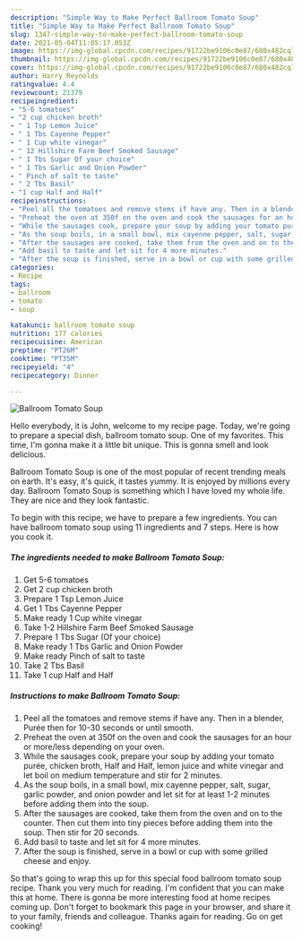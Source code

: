 ```yaml
---
description: "Simple Way to Make Perfect Ballroom Tomato Soup"
title: "Simple Way to Make Perfect Ballroom Tomato Soup"
slug: 1347-simple-way-to-make-perfect-ballroom-tomato-soup
date: 2021-05-04T11:05:17.053Z
image: https://img-global.cpcdn.com/recipes/91722be9106c0e87/680x482cq70/ballroom-tomato-soup-recipe-main-photo.jpg
thumbnail: https://img-global.cpcdn.com/recipes/91722be9106c0e87/680x482cq70/ballroom-tomato-soup-recipe-main-photo.jpg
cover: https://img-global.cpcdn.com/recipes/91722be9106c0e87/680x482cq70/ballroom-tomato-soup-recipe-main-photo.jpg
author: Harry Reynolds
ratingvalue: 4.4
reviewcount: 21379
recipeingredient:
- "5-6 tomatoes"
- "2 cup chicken broth"
- " 1 Tsp Lemon Juice"
- " 1 Tbs Cayenne Pepper"
- " 1 Cup white vinegar"
- " 12 Hillshire Farm Beef Smoked Sausage"
- " 1 Tbs Sugar Of your choice"
- " 1 Tbs Garlic and Onion Powder"
- " Pinch of salt to taste"
- " 2 Tbs Basil"
- "1 cup Half and Half"
recipeinstructions:
- "Peel all the tomatoes and remove stems if have any. Then in a blender, Purée then for 10-30 seconds or until smooth."
- "Preheat the oven at 350f on the oven and cook the sausages for an hour or more/less depending on your oven."
- "While the sausages cook, prepare your soup by adding your tomato purée, chicken broth, Half and Half, lemon juice and white vinegar and let boil on medium temperature and stir for 2 minutes."
- "As the soup boils, in a small bowl, mix cayenne pepper, salt, sugar, garlic powder, and onion powder and let sit for at least 1-2 minutes before adding them into the soup."
- "After the sausages are cooked, take them from the oven and on to the counter. Then cut them into tiny pieces before adding them into the soup. Then stir for 20 seconds."
- "Add basil to taste and let sit for 4 more minutes."
- "After the soup is finished, serve in a bowl or cup with some grilled cheese and enjoy."
categories:
- Recipe
tags:
- ballroom
- tomato
- soup

katakunci: ballroom tomato soup 
nutrition: 177 calories
recipecuisine: American
preptime: "PT26M"
cooktime: "PT35M"
recipeyield: "4"
recipecategory: Dinner

---
```



![Ballroom Tomato Soup](https://img-global.cpcdn.com/recipes/91722be9106c0e87/680x482cq70/ballroom-tomato-soup-recipe-main-photo.jpg)

Hello everybody, it is John, welcome to my recipe page. Today, we're going to prepare a special dish, ballroom tomato soup. One of my favorites. This time, I'm gonna make it a little bit unique. This is gonna smell and look delicious.

Ballroom Tomato Soup is one of the most popular of recent trending meals on earth. It's easy, it's quick, it tastes yummy. It is enjoyed by millions every day. Ballroom Tomato Soup is something which I have loved my whole life. They are nice and they look fantastic.




To begin with this recipe, we have to prepare a few ingredients. You can have ballroom tomato soup using 11 ingredients and 7 steps. Here is how you cook it.

<!--inarticleads1-->

##### The ingredients needed to make Ballroom Tomato Soup:

1. Get 5-6 tomatoes
1. Get 2 cup chicken broth
1. Prepare  1 Tsp Lemon Juice
1. Get  1 Tbs Cayenne Pepper
1. Make ready  1 Cup white vinegar
1. Take  1-2 Hillshire Farm Beef Smoked Sausage
1. Prepare  1 Tbs Sugar (Of your choice)
1. Make ready  1 Tbs Garlic and Onion Powder
1. Make ready  Pinch of salt to taste
1. Take  2 Tbs Basil
1. Take 1 cup Half and Half




<!--inarticleads2-->

##### Instructions to make Ballroom Tomato Soup:

1. Peel all the tomatoes and remove stems if have any. Then in a blender, Purée then for 10-30 seconds or until smooth.
1. Preheat the oven at 350f on the oven and cook the sausages for an hour or more/less depending on your oven.
1. While the sausages cook, prepare your soup by adding your tomato purée, chicken broth, Half and Half, lemon juice and white vinegar and let boil on medium temperature and stir for 2 minutes.
1. As the soup boils, in a small bowl, mix cayenne pepper, salt, sugar, garlic powder, and onion powder and let sit for at least 1-2 minutes before adding them into the soup.
1. After the sausages are cooked, take them from the oven and on to the counter. Then cut them into tiny pieces before adding them into the soup. Then stir for 20 seconds.
1. Add basil to taste and let sit for 4 more minutes.
1. After the soup is finished, serve in a bowl or cup with some grilled cheese and enjoy.




So that's going to wrap this up for this special food ballroom tomato soup recipe. Thank you very much for reading. I'm confident that you can make this at home. There is gonna be more interesting food at home recipes coming up. Don't forget to bookmark this page in your browser, and share it to your family, friends and colleague. Thanks again for reading. Go on get cooking!
